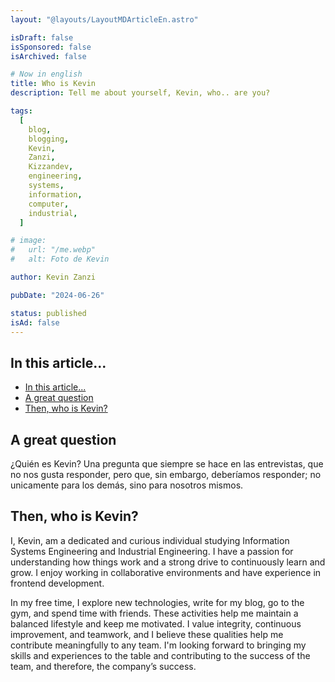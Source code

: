 ```yaml
---
layout: "@layouts/LayoutMDArticleEn.astro"

isDraft: false
isSponsored: false
isArchived: false

# Now in english
title: Who is Kevin
description: Tell me about yourself, Kevin, who.. are you?

tags:
  [
    blog,
    blogging,
    Kevin,
    Zanzi,
    Kizzandev,
    engineering,
    systems,
    information,
    computer,
    industrial,
  ]

# image:
#   url: "/me.webp"
#   alt: Foto de Kevin

author: Kevin Zanzi

pubDate: "2024-06-26"

status: published
isAd: false
---
```


## In this article...

- [In this article...](#in-this-article)
- [A great question](#a-great-question)
- [Then, who is Kevin?](#then-who-is-kevin)

## A great question

¿Quién es Kevin? Una pregunta que siempre se hace en las entrevistas, que no nos gusta responder, pero que, sin embargo, deberíamos responder; no unicamente para los demás, sino para nosotros mismos.

## Then, who is Kevin?

I, Kevin, am a dedicated and curious individual studying Information Systems Engineering and Industrial Engineering. I have a passion for understanding how things work and a strong drive to continuously learn and grow. I enjoy working in collaborative environments and have experience in frontend development.

In my free time, I explore new technologies, write for my blog, go to the gym, and spend time with friends. These activities help me maintain a balanced lifestyle and keep me motivated. I value integrity, continuous improvement, and teamwork, and I believe these qualities help me contribute meaningfully to any team. I'm looking forward to bringing my skills and experiences to the table and contributing to the success of the team, and therefore, the company’s success.
